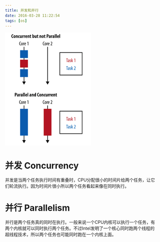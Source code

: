 ```yaml
---
title: 并发和并行
date: 2016-03-28 11:22:54
tags: [os]
---
```


![Concurrency Parallelism](/images/concurrency-parallelism.png)

# 并发 Concurrency
并发是当两个任务执行时间有重叠时，CPU分配很小的时间片给两个任务，让它们轮流执行。因为时间片很小所以两个任务看起来像在同时执行。

# 并行 Parallelism
并行是两个任务真的同时在执行。一般来说一个CPU内核可以执行一个任务，有两个内核就可以同时执行两个任务。不过Intel发明了一个核心同时跑两个线程的超线程技术，所以两个任务也可能同时跑在一个内核上面。
